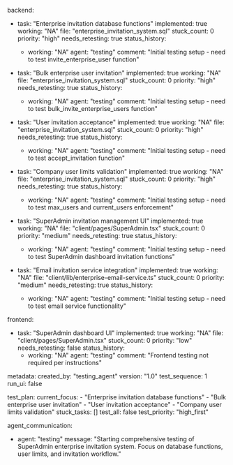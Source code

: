 backend:
  - task: "Enterprise invitation database functions"
    implemented: true
    working: "NA"
    file: "enterprise_invitation_system.sql"
    stuck_count: 0
    priority: "high"
    needs_retesting: true
    status_history:
      - working: "NA"
        agent: "testing"
        comment: "Initial testing setup - need to test invite_enterprise_user function"

  - task: "Bulk enterprise user invitation"
    implemented: true
    working: "NA"
    file: "enterprise_invitation_system.sql"
    stuck_count: 0
    priority: "high"
    needs_retesting: true
    status_history:
      - working: "NA"
        agent: "testing"
        comment: "Initial testing setup - need to test bulk_invite_enterprise_users function"

  - task: "User invitation acceptance"
    implemented: true
    working: "NA"
    file: "enterprise_invitation_system.sql"
    stuck_count: 0
    priority: "high"
    needs_retesting: true
    status_history:
      - working: "NA"
        agent: "testing"
        comment: "Initial testing setup - need to test accept_invitation function"

  - task: "Company user limits validation"
    implemented: true
    working: "NA"
    file: "enterprise_invitation_system.sql"
    stuck_count: 0
    priority: "high"
    needs_retesting: true
    status_history:
      - working: "NA"
        agent: "testing"
        comment: "Initial testing setup - need to test max_users and current_users enforcement"

  - task: "SuperAdmin invitation management UI"
    implemented: true
    working: "NA"
    file: "client/pages/SuperAdmin.tsx"
    stuck_count: 0
    priority: "medium"
    needs_retesting: true
    status_history:
      - working: "NA"
        agent: "testing"
        comment: "Initial testing setup - need to test SuperAdmin dashboard invitation functions"

  - task: "Email invitation service integration"
    implemented: true
    working: "NA"
    file: "client/lib/enterprise-email-service.ts"
    stuck_count: 0
    priority: "medium"
    needs_retesting: true
    status_history:
      - working: "NA"
        agent: "testing"
        comment: "Initial testing setup - need to test email service functionality"

frontend:
  - task: "SuperAdmin dashboard UI"
    implemented: true
    working: "NA"
    file: "client/pages/SuperAdmin.tsx"
    stuck_count: 0
    priority: "low"
    needs_retesting: false
    status_history:
      - working: "NA"
        agent: "testing"
        comment: "Frontend testing not required per instructions"

metadata:
  created_by: "testing_agent"
  version: "1.0"
  test_sequence: 1
  run_ui: false

test_plan:
  current_focus:
    - "Enterprise invitation database functions"
    - "Bulk enterprise user invitation"
    - "User invitation acceptance"
    - "Company user limits validation"
  stuck_tasks: []
  test_all: false
  test_priority: "high_first"

agent_communication:
  - agent: "testing"
    message: "Starting comprehensive testing of SuperAdmin enterprise invitation system. Focus on database functions, user limits, and invitation workflow."